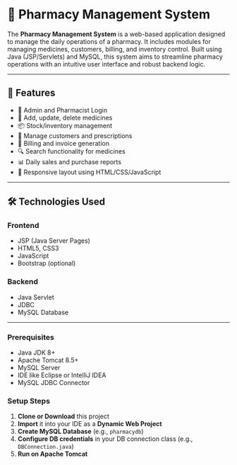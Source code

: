 # 💊 Pharmacy Management System

The **Pharmacy Management System** is a web-based application designed to manage the daily operations of a pharmacy. It includes modules for managing medicines, customers, billing, and inventory control. Built using Java (JSP/Servlets) and MySQL, this system aims to streamline pharmacy operations with an intuitive user interface and robust backend logic.

---

## 🚀 Features

- 🏥 Admin and Pharmacist Login
- 💼 Add, update, delete medicines
- 📦 Stock/inventory management
- 👥 Manage customers and prescriptions
- 🧾 Billing and invoice generation
- 🔍 Search functionality for medicines
- 📊 Daily sales and purchase reports
- 📱 Responsive layout using HTML/CSS/JavaScript

---

## 🛠️ Technologies Used

### Frontend
- JSP (Java Server Pages)
- HTML5, CSS3
- JavaScript
- Bootstrap (optional)

### Backend
- Java Servlet
- JDBC
- MySQL Database

---

### Prerequisites

- Java JDK 8+
- Apache Tomcat 8.5+
- MySQL Server
- IDE like Eclipse or IntelliJ IDEA
- MySQL JDBC Connector

### Setup Steps

1. **Clone or Download** this project
2. **Import** it into your IDE as a **Dynamic Web Project**
3. **Create MySQL Database** (e.g., `pharmacydb`)
4. **Configure DB credentials** in your DB connection class (e.g., `DBConnection.java`)
5. **Run on Apache Tomcat**

